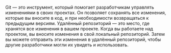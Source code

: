 Git — это инструмент, который помогает разработчикам управлять изменениями в своих проектах. Он позволяет сохранять все изменения, которые вы вносите в код, и при необходимости возвращаться к предыдущим версиям.
Удалённый репозиторий — это место, где хранятся все изменения в вашем проекте. Когда вы работаете над проектом, вы вносите изменения в свой локальный репозиторий. Затем вы можете отправить эти изменения в удалённый репозиторий, чтобы другие разработчики могли их увидеть и использовать.

